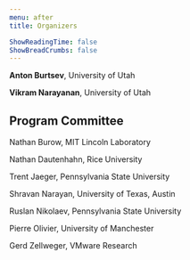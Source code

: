 ```yaml
---
menu: after
title: Organizers

ShowReadingTime: false
ShowBreadCrumbs: false
---
```


**Anton Burtsev**, University of Utah

**Vikram Narayanan**, University of Utah

## Program Committee

Nathan Burow, MIT Lincoln Laboratory

Nathan Dautenhahn, Rice University

Trent Jaeger, Pennsylvania State University

Shravan Narayan, University of Texas, Austin

Ruslan Nikolaev, Pennsylvania State University

Pierre Olivier, University of Manchester

Gerd Zellweger, VMware Research
